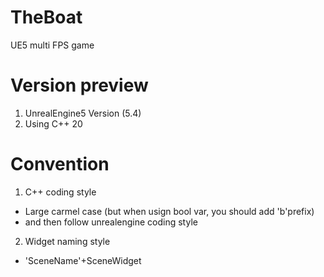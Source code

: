 # TheBoat
UE5 multi FPS game

# Version preview
1. UnrealEngine5 Version (5.4)
2. Using C++ 20 

# Convention
1. C++ coding style
 - Large carmel case (but when usign bool var, you should add 'b'prefix)
 - and then follow unrealengine coding style

2. Widget naming style
 - 'SceneName'+SceneWidget

